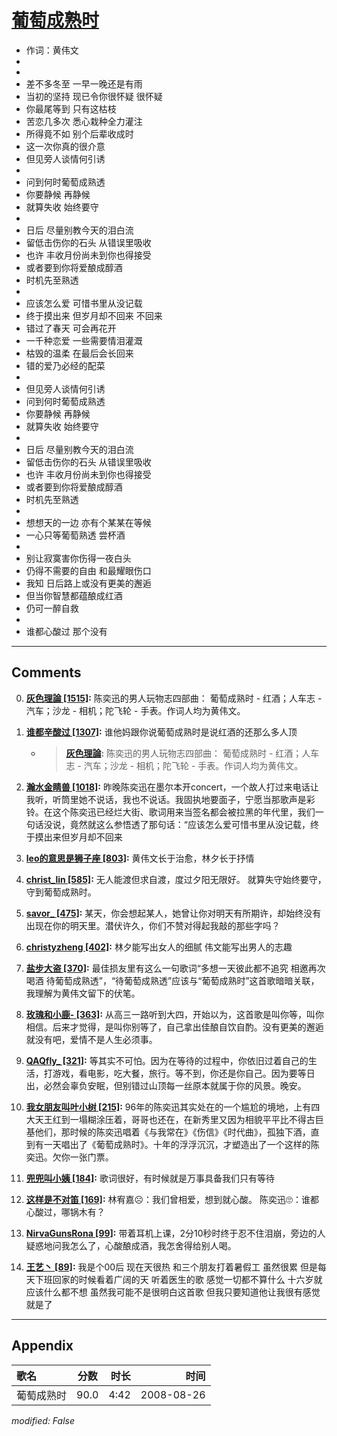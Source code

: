 # [葡萄成熟时](https://music.163.com/song?id=64892)

* 作词：黄伟文
*
*
* 差不多冬至 一早一晚还是有雨
* 当初的坚持 现已令你很怀疑 很怀疑
* 你最尾等到 只有这枯枝
* 苦恋几多次 悉心栽种全力灌注
* 所得竟不如 别个后辈收成时
* 这一次你真的很介意
* 但见旁人谈情何引诱
* 
* 问到何时葡萄成熟透
* 你要静候 再静候
* 就算失收 始终要守
* 
* 日后 尽量别教今天的泪白流
* 留低击伤你的石头 从错误里吸收
* 也许 丰收月份尚未到你也得接受
* 或者要到你将爱酿成醇酒
* 时机先至熟透
* 
* 应该怎么爱 可惜书里从没记载
* 终于摸出来 但岁月却不回来 不回来
* 错过了春天 可会再花开
* 一千种恋爱 一些需要情泪灌溉
* 枯毁的温柔 在最后会长回来
* 错的爱乃必经的配菜
* 
* 但见旁人谈情何引诱
* 问到何时葡萄成熟透
* 你要静候 再静候
* 就算失收 始终要守
* 
* 日后 尽量别教今天的泪白流
* 留低击伤你的石头 从错误里吸收
* 也许 丰收月份尚未到你也得接受
* 或者要到你将爱酿成醇酒
* 时机先至熟透
* 
* 想想天的一边 亦有个某某在等候
* 一心只等葡萄熟透 尝杯酒
* 
* 别让寂寞害你伤得一夜白头
* 仍得不需要的自由 和最耀眼伤口
* 我知 日后路上或没有更美的邂逅
* 但当你智慧都蕴酿成红酒
* 仍可一醉自救
* 
* 谁都心酸过 那个没有


---

## Comments
0. **[灰色理論 \[1515\]](https://music.163.com/#/user/home?id=33654493):** 陈奕迅的男人玩物志四部曲： 葡萄成熟时 - 红酒；人车志 - 汽车；沙龙 - 相机；陀飞轮 - 手表。作词人均为黄伟文。

1. **[谁都辛酸过 \[1307\]](https://music.163.com/#/user/home?id=34414734):** 谁他妈跟你说葡萄成熟时是说红酒的还那么多人顶
	* > **[灰色理論](https://music.163.com/#/user/home?id=33654493):** 陈奕迅的男人玩物志四部曲： 葡萄成熟时 - 红酒；人车志 - 汽车；沙龙 - 相机；陀飞轮 - 手表。作词人均为黄伟文。

2. **[瀚水金睛兽 \[1018\]](https://music.163.com/#/user/home?id=46276713):** 昨晚陈奕迅在墨尔本开concert，一个故人打过来电话让我听，听筒里她不说话，我也不说话。我固执地要面子，宁愿当那歌声是彩铃。在这个陈奕迅已经烂大街、歌词用来当签名都会被拉黑的年代里，我们一句话没说，竟然就这么参悟透了那句话：“应该怎么爱可惜书里从没记载，终于摸出来但岁月却不回来

3. **[leo的意思是狮子座 \[803\]](https://music.163.com/#/user/home?id=19890582):** 黄伟文长于治愈，林夕长于抒情

4. **[christ_lin \[585\]](https://music.163.com/#/user/home?id=41200480):** 无人能渡但求自渡，度过夕阳无限好。        就算失守始终要守，守到葡萄成熟时。

5. **[savor_ \[475\]](https://music.163.com/#/user/home?id=36983246):** 某天，你会想起某人，她曾让你对明天有所期许，却始终没有出现在你的明天里。潜伏许久，你们不赞对得起我敲的那些字吗？

6. **[christyzheng \[402\]](https://music.163.com/#/user/home?id=45662826):** 林夕能写出女人的细腻  伟文能写出男人的志趣

7. **[盐步大盗 \[370\]](https://music.163.com/#/user/home?id=19716228):** 最佳损友里有这么一句歌词“多想一天彼此都不追究 相邀再次喝酒 待葡萄成熟透”，“待葡萄成熟透”应该与“葡萄成熟时”这首歌暗暗关联，我理解为黄伟文留下的伏笔。

8. **[玫瑰和小鹿- \[363\]](https://music.163.com/#/user/home?id=36351439):** 从高三一路听到大四，开始以为，这首歌是叫你等，叫你相信。后来才觉得，是叫你别等了，自己拿出佳酿自饮自酌。没有更美的邂逅就没有吧，爱情不是人生必须事。

9. **[QAQfly_ \[321\]](https://music.163.com/#/user/home?id=61951608):** 等其实不可怕。因为在等待的过程中，你依旧过着自己的生活，打游戏，看电影，吃大餐，旅行。等不到，你还是你自己。因为要等日出，必然会辜负安眠，但别错过山顶每一丝原本就属于你的风景。晚安。

10. **[我女朋友叫叶小树 \[215\]](https://music.163.com/#/user/home?id=247694639):** 96年的陈奕迅其实处在的一个尴尬的境地，上有四大天王红到一塌糊涂压着，哥哥也还在，在新秀里又因为相貌平平比不得古巨基他们，那时候的陈奕迅唱着《与我常在》《伤信》《时代曲》，孤独下酒，直到有一天唱出了《葡萄成熟时》。十年的浮浮沉沉，才塑造出了一个这样的陈奕迅。欠你一张门票。

11. **[兜兜叫小姨 \[184\]](https://music.163.com/#/user/home?id=38498624):** 歌词很好，有时候就是万事具备我们只有等待

12. **[这样是不对笛 \[169\]](https://music.163.com/#/user/home?id=253053282):** 林宥嘉☹️：我们曾相爱，想到就心酸。                                                      陈奕迅🙄：谁都心酸过，哪锅木有？

13. **[NirvaGunsRona \[99\]](https://music.163.com/#/user/home?id=317813584):** 带着耳机上课，2分10秒时终于忍不住泪崩，旁边的人疑惑地问我怎么了，心酸酿成酒，我怎舍得给别人喝。

14. **[王艺丶 \[89\]](https://music.163.com/#/user/home?id=377465107):** 我是个00后  现在天很热  和三个朋友打着暑假工  虽然很累  但是每天下班回家的时候看着广阔的天  听着医生的歌  感觉一切都不算什么  十六岁就应该什么都不想 虽然我可能不是很明白这首歌  但我只要知道他让我很有感觉就是了



---

## Appendix

|歌名|分数|时长|时间|
|:---|:---:|---:|---:|
|葡萄成熟时|90.0|4:42|2008-08-26

*modified: False*